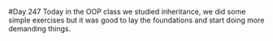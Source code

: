 #Day 247
Today in the OOP class we studied inheritance, we did some simple exercises but it was good to lay the foundations and start doing more demanding things.